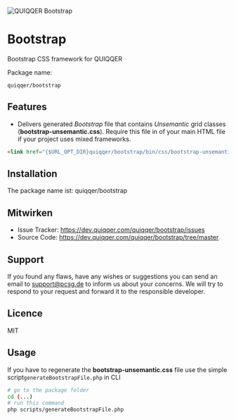 ![QUIQQER Bootstrap](bin/img/Readme.jpg)

Bootstrap
========

Bootstrap CSS framework for QUIQQER

Package name:

    quiqqer/bootstrap


Features
--------

- Delivers generated *Bootstrap* file that contains *Unsemantic* grid classes (**bootstrap-unsemantic.css**). 
  Require this file in <head> of your main HTML file if your project uses mixed frameworks. 
 
```html
<link href="{$URL_OPT_DIR}quiqqer/bootstrap/bin/css/bootstrap-unsemantic.css" rel="stylesheet" type="text/css"/>
```


Installation
------------

The package name ist: quiqqer/bootstrap


Mitwirken
----------

- Issue Tracker: https://dev.quiqqer.com/quiqqer/bootstrap/issues
- Source Code: https://dev.quiqqer.com/quiqqer/bootstrap/tree/master 


Support
-------

If you found any flaws, have any wishes or suggestions you can send an email
to [support@pcsg.de](mailto:support@pcsg.de) to inform us about your concerns. 
We will try to respond to your request and forward it to the responsible developer.


Licence
-------

MIT

Usage
---------
If you have to regenerate the **bootstrap-unsemantic.css** file 
use the simple script`generateBootstrapFile.php` in CLI

```bash
# go to the package folder
cd (...)
# run this command
php scripts/generateBootstrapFile.php
```